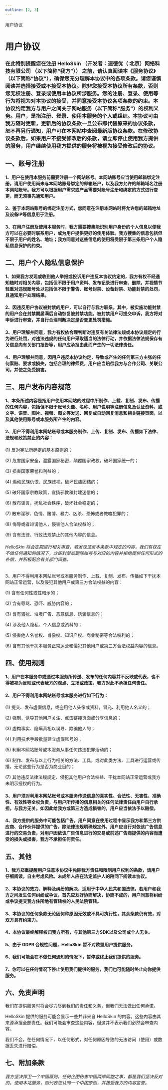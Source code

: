 ```yaml
---
outline: [2, 3]
---
```


<!-- markdownlint-disable MD024 -->

  用户协议

# 用户协议

### 在此特别提醒您在注册 HelloSkin （开发者：速徳优（ 北京）网络科技有限公司 （以下简称“我方”）） 之前，请认真阅读本《服务协议》（以下简称“协议”），确保您充分理解本协议中的各项条款。请您谨慎阅读并选择接受或不接受本协议。除非您接受本协议所有条款，否则您无权注册、登录或使用本协议所涉服务。您的注册、登录、使用等行为将视为对本协议的接受，并同意接受本协议各项条款的约束。本协议约定我方与用户之间关于网站服务（以下简称“服务”）的权利义务。用户，是指注册、登录、使用本服务的个人或组织。本协议可由我方随时更新，更新后的协议条款一旦公布即代替原来的协议条款，恕不再另行通知，用户可在本网站中查阅最新版协议条款。在修改协议条款后，如果用户不接受修改后的条款，请立即停止使用我方提供的服务，用户继续使用我方提供的服务将被视为接受修改后的协议。

## 一、账号注册

#### 1、用户在使用本服务前需要注册一个网站账号。本网站账号应当使用邮箱绑定注册，请用户使用尚未与本网站账号绑定的邮箱账户，以及我方允许的邮箱域名注册本网站账号。我方可以根据用户需求或产品需要对账号注册和绑定的方式进行变更，而无须事先通知用户。

#### 2、鉴于本网站账号的绑定注册方式，您同意在注册本网站时将允许您的邮箱地址及设备IP等信息用于注册。

#### 3、在用户注册及使用本服务时，我方需要搜集能识别用户身份的个人信息以便我方可以在必要时联系用户，或为用户提供更好的使用体验。我方搜集的信息包括但不限于用户的姓名、地址；我方同意对这些信息的使用将受限于第三条用户个人隐私信息保护的约束。

## 二、用户个人隐私信息保护

#### 1、如果我方发现或收到他人举报或投诉用户违反本协议约定的，我方有权不经通知随时对相关内容，包括但不限于用户资料、发布记录进行审查、删除，并视情节轻重对违规账号处以包括但不限于警告、账号封禁、设备封禁、功能封禁的处罚，且通知用户处理结果。

#### 2、因违反用户协议被封禁的用户，可以自行与我方联系。其中，被实施功能封禁的用户会在封禁期届满后自动恢复被封禁功能。被封禁用户可提交申诉，我方将对申诉进行审查，并自行合理判断决定是否变更处罚措施。

#### 3、用户理解并同意，我方有权依合理判断对违反有关法律法规或本协议规定的行为进行处罚，对违法违规的任何用户采取适当的法律行动，并依据法律法规保存有关信息向有关部门报告等，用户应承担由此而产生的一切法律责任。

#### 4、用户理解并同意，因用户违反本协议约定，导致或产生的任何第三方主张的任何索赔、要求或损失，包括合理的律师费，用户应当赔偿我方与合作公司、关联公司，并使之免受损害。

## 三、用户发布内容规范

#### 1、本条所述内容是指用户使用本网站的过程中所制作、上载、复制、发布、传播的任何内容，包括但不限于账号头像、名称、用户说明等注册信息及认证资料，或文字、语音、图片、视频、图文等发送、回复或自动回复消息和相关链接页面，以及其他使用账号或本服务所产生的内容。

#### 2、用户不得利用本网站账号或本服务制作、上传、复制、发布、传播如下法律、法规和政策禁止的内容：

\(1\) 反对宪法所确定的基本原则的；

\(2\) 危害国家安全，泄露国家秘密，颠覆国家政权，破坏国家统一的；

\(3\) 损害国家荣誉和利益的；

\(4\) 煽动民族仇恨、民族歧视，破坏民族团结的；

\(5\) 破坏国家宗教政策，宣扬邪教和封建迷信的；

\(6\) 散布谣言，扰乱社会秩序，破坏社会稳定的；

\(7\) 散布淫秽、色情、赌博、暴力、凶杀、恐怖或者教唆犯罪的；

\(8\) 侮辱或者诽谤他人，侵害他人合法权益的；

\(9\) 含有法律、行政法规禁止的其他内容的信息。

###### HelloSkin 将会定期进行相关审查，若发现违反本条款中规定的内容，我们有权在不做任何通知的情况下，立即封禁或删除账号与对应的内容并拒绝提供任何形式的补偿，并积极配合有关部门调查。

3、用户不得利用本网站账号或本服务制作、上载、复制、发布、传播如下干扰本网站正常运营，以及侵犯其他用户或第三方合法权益的内容：

\(1\) 含有任何性或性暗示的；

\(2\) 含有辱骂、恐吓、威胁内容的；

\(3\) 含有骚扰、垃圾广告、恶意信息、诱骗信息的；

\(4\) 涉及他人隐私、个人信息或资料的；

\(5\) 侵害他人名誉权、肖像权、知识产权、商业秘密等合法权利的；

\(6\) 含有其他干扰本服务正常运营和侵犯其他用户或第三方合法权益内容的信息。

## 四、使用规则

#### 1、用户在本服务中或通过本服务所传送、发布的任何内容并不反映或代表，也不得被视为反映或代表我方的观点、立场或政策，我方对此不承担任何责任。

#### 2、用户不得利用本网站账号或本服务进行如下行为：

\(1\) 提交、发布虚假信息，或盗用他人头像或资料，冒充、利用他人名义的；

\(2\) 强制、诱导其他用户关注、点击链接页面或分享信息的；

\(3\) 虚构事实、隐瞒真相以误导、欺骗他人的；

\(4\) 利用技术手段批量建立虚假账号的；

\(5\) 利用本网站账号或本服务从事任何违法犯罪活动的；

\(6\) 制作、发布与以上行为相关的方法、工具，或对此类方法、工具进行运营或传播，无论这些行为是否为商业目的；

\(7\) 其他违反法律法规规定、侵犯其他用户合法权益、干扰本网站正常运营或我方未明示授权的行为。

#### 3、用户须对利用本网站账号或本服务传送信息的真实性、合法性、无害性、准确性、有效性等全权负责，与用户所传播的信息相关的任何法律责任由用户自行承担，与我方无关。如因此给我方或第三方造成损害的，用户应当依法予以赔偿。

#### 4、我方提供的服务中可能包括广告，用户同意在使用过程中显示我方和第三方供应商、合作伙伴提供的广告。除法律法规明确规定外，用户应自行对依该广告信息进行的交易负责，对用户因依该广告信息进行的交易或前述广告商提供的内容而遭受的损失或损害，我方不承担任何责任。

## 五、其他

#### 1、我方郑重提醒用户注意本协议中免除我方责任和限制用户权利的条款，请用户仔细阅读，自主考虑风险。未成年人应在法定监护人的陪同下阅读本协议。

#### 2、本协议的效力、解释及纠纷的解决，适用于中华人民共和国法律。若用户和我方之间发生任何纠纷或争议，首先应友好协商解决，协商不成的，用户同意将纠纷或争议提交我方住所地有管辖权的人民法院管辖。

#### 3、本协议的任何条款无论因何种原因无效或不具可执行性，其余条款仍有效，对双方具有约束力。

#### 4、本协议最终解释权归我方所有，与其他第三方SDK以及公司或个人无关。

#### 5、由于 GDPR 合规性问题，HelloSkin 暂不对欧盟用户提供服务。

#### 6、我们可能会在不做任何通知的情况下，暂停或终止我们提供的服务。

#### 7、你可以在任何情况下停止使用我们提供的服务，我们也可能随时终止向你提供服务。

## 六、免责声明

我们在提供服务时将会尽力尽到我们的责任和义务，但我们无法做出任何承诺。

HelloSkin 提供的服务可能会显示一些并非来自 HelloSkin 的内容。这些内容由其来源承担全部责任。我们可能会审查这些内容，但这并不表示我们必然会审查内容。

我们不会，在任何情况下，以任何形式，对任何原因导致的无法访问（使用）或数据丢失进行赔偿。

## 七、附加条款

###### 我方坚决捍卫一个中国原则，任何企图伤害中国两岸同胞之事，都是我们坚决反对的。使用本站服务，则代表您认同一个中国原则，并接受我方的内容监管。